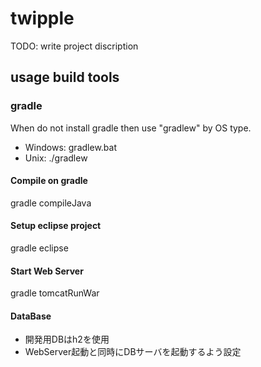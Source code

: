 # twipple

TODO: write project discription

## usage build tools

### gradle

When do not install gradle then use "gradlew" by OS type.
* Windows: gradlew.bat <execute tasks>
* Unix: ./gradlew <execute tasks>

#### Compile on gradle

  gradle compileJava

#### Setup eclipse project

  gradle eclipse

#### Start Web Server

  gradle tomcatRunWar

#### DataBase

* 開発用DBはh2を使用
* WebServer起動と同時にDBサーバを起動するよう設定